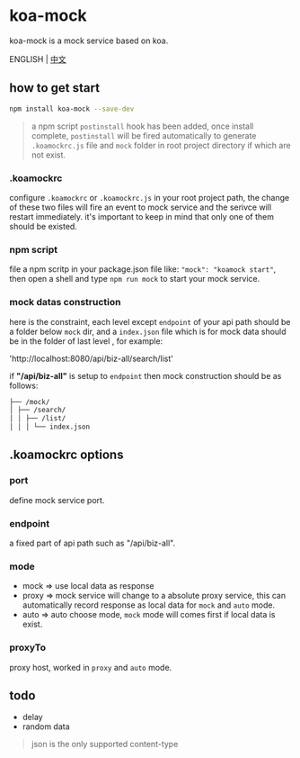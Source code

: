 # koa-mock

koa-mock is a mock service based on koa.

ENGLISH | [中文](./README-zh_cn.md)

## how to get start

```bash
npm install koa-mock --save-dev
```

> a npm script `postinstall` hook has been added, once install complete, `postinstall` will be fired automatically to generate `.koamockrc.js` file and `mock` folder in root project directory if which are not exist.

### .koamockrc

configure `.koamockrc` or `.koamockrc.js` in your root project path, the change of these two files will fire an event to mock service and the serivce will restart immediately. it's important to keep in mind that only one of them should be existed.

### npm script

file a npm scritp in your package.json file like: `"mock": "koamock start"`, then open a shell and type `npm run mock` to start your mock service.

### mock datas construction

here is the constraint, each level except `endpoint` of your api path should be a folder below `mock` dir, and a `index.json` file which is for mock data should be in the folder of last level , for example:

'http://localhost:8080/api/biz-all/search/list'

if **"/api/biz-all"** is setup to `endpoint` then mock construction should be as follows:

```bash
├── /mock/
│ ├── /search/
│ │ ├── /list/
│ │ │ └── index.json
```

## .koamockrc options

### port

define mock service port.

### endpoint

a fixed part of api path such as "/api/biz-all".

### mode

- mock => use local data as response
- proxy => mock service will change to a absolute proxy service, this can automatically record response as local data for `mock` and `auto` mode.
- auto => auto choose mode, `mock` mode will comes first if local data is exist.

### proxyTo

proxy host, worked in `proxy` and `auto` mode.

## todo

- delay
- random data

> json is the only supported content-type
